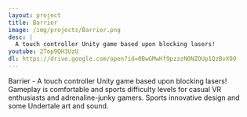 ```yaml
---
layout: project
title: Barrier
image: /img/projects/Barrier.png
desc: |
  A touch controller Unity game based upon blocking lasers!
youtube: 2Top9QH3UzU
dl: https://drive.google.com/open?id=0BwGMwHf9pzzzN0NZOUp1QzBvX00
---
```

Barrier - A touch controller Unity game based upon blocking lasers! Gameplay is comfortable and sports difficulty levels for casual VR enthusiasts and adrenaline-junky gamers. Sports innovative design and some Undertale art and sound.
